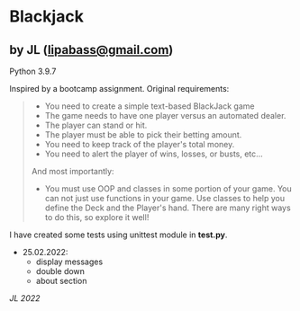 # Blackjack
## by JL (lipabass@gmail.com)

Python 3.9.7

Inspired by a bootcamp assignment. Original requirements:

> * You need to create a simple text-based BlackJack game
> * The game needs to have one player versus an automated dealer.
> * The player can stand or hit.
> * The player must be able to pick their betting amount.
> * You need to keep track of the player's total money.
> * You need to alert the player of wins, losses, or busts, etc...
>
> And most importantly:
>
> * You must use OOP and classes in some portion of your game. You can not just 
> use functions in your game. Use classes to help you define the Deck and the 
> Player's hand. There are many right ways to do this, so explore it well!

I have created some tests using unittest module in **test.py**.

* 25.02.2022:
  * display messages
  * double down
  * about section

*JL 2022*
